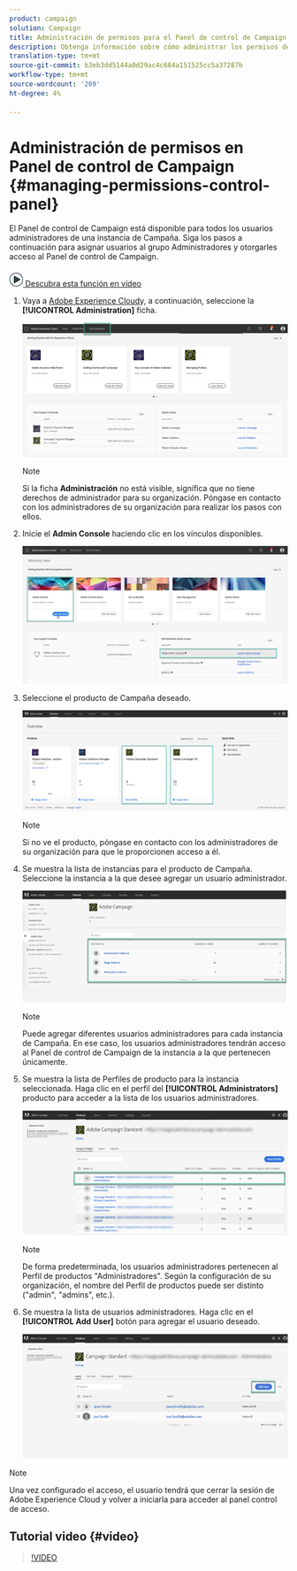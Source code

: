 ```yaml
---
product: campaign
solution: Campaign
title: Administración de permisos para el Panel de control de Campaign
description: Obtenga información sobre cómo administrar los permisos del Panel de control de Campaign
translation-type: tm+mt
source-git-commit: b3eb3dd5144a0d29ac4c684a151525cc5a37287b
workflow-type: tm+mt
source-wordcount: '269'
ht-degree: 4%

---
```



# Administración de permisos en Panel de control de Campaign {#managing-permissions-control-panel}

El Panel de control de Campaign está disponible para todos los usuarios administradores de una instancia de Campaña. Siga los pasos a continuación para asignar usuarios al grupo Administradores y otorgarles acceso al Panel de control de Campaign.

![](assets/do-not-localize/how-to-video.png)[ Descubra esta función en vídeo](#video)

1. Vaya a [Adobe Experience Cloud](https://experiencecloud.adobe.com/)y, a continuación, seleccione la **[!UICONTROL Administration]** ficha.

   ![](assets/do-not-localize/control_panel_add_user1.png)

   >[!NOTE]
   >
   >Si la ficha <b>Administración</b> no está visible, significa que no tiene derechos de administrador para su organización. Póngase en contacto con los administradores de su organización para realizar los pasos con ellos.

1. Inicie el **Admin Console** haciendo clic en los vínculos disponibles.

   ![](assets/do-not-localize/control_panel_admin1.png)

1. Seleccione el producto de Campaña deseado.

   ![](assets/do-not-localize/control_panel_add_user3.png)

   >[!NOTE]
   >
   >Si no ve el producto, póngase en contacto con los administradores de su organización para que le proporcionen acceso a él.

1. Se muestra la lista de instancias para el producto de Campaña. Seleccione la instancia a la que desee agregar un usuario administrador.

   ![](assets/do-not-localize/control_panel_add_user4.png)

   >[!NOTE]
   >
   >Puede agregar diferentes usuarios administradores para cada instancia de Campaña. En ese caso, los usuarios administradores tendrán acceso al Panel de control de Campaign de la instancia a la que pertenecen únicamente.

1. Se muestra la lista de Perfiles de producto para la instancia seleccionada. Haga clic en el perfil del **[!UICONTROL Administrators]** producto para acceder a la lista de los usuarios administradores.

   ![](assets/do-not-localize/control_panel_add_user_5.png)

   >[!NOTE]
   >
   >De forma predeterminada, los usuarios administradores pertenecen al Perfil de productos &quot;Administradores&quot;. Según la configuración de su organización, el nombre del Perfil de productos puede ser distinto (&quot;admin&quot;, &quot;admins&quot;, etc.).

1. Se muestra la lista de usuarios administradores. Haga clic en el **[!UICONTROL Add User]** botón para agregar el usuario deseado.

   ![](assets/do-not-localize/control_panel_add_user_6.png)

>[!NOTE]
>
>Una vez configurado el acceso, el usuario tendrá que cerrar la sesión de Adobe Experience Cloud y volver a iniciarla para acceder al panel control de acceso.

## Tutorial video {#video}

>[!VIDEO](https://video.tv.adobe.com/v/27147?quality=12)
